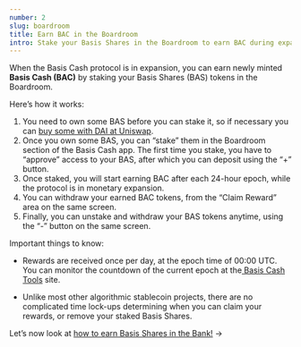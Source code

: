 ```yaml
---
number: 2
slug: boardroom
title: Earn BAC in the Boardroom
intro: Stake your Basis Shares in the Boardroom to earn BAC during expansion.
---
```


When the Basis Cash protocol is in expansion, you can earn newly minted **Basis Cash (BAC)** by staking your Basis Shares (BAS) tokens in the Boardroom.

Here’s how it works:

1. You need to own some BAS before you can stake it, so if necessary you can [buy some with DAI at Uniswap](https://app.uniswap.org/#/swap?inputCurrency=0x6b175474e89094c44da98b954eedeac495271d0f&outputCurrency=0xa7ed29b253d8b4e3109ce07c80fc570f81b63696).
2. Once you own some BAS, you can “stake” them in the Boardroom section of the Basis Cash app. The first time you stake, you have to “approve” access to your BAS, after which you can deposit using the “+” button.
3. Once staked, you will start earning BAC after each 24-hour epoch, while the protocol is in monetary expansion.
4. You can withdraw your earned BAC tokens, from the “Claim Reward” area on the same screen.
5. Finally, you can unstake and withdraw your BAS tokens anytime, using the “-” button on the same screen.

Important things to know:

- Rewards are received once per day, at the epoch time of 00:00 UTC. You can monitor the countdown of the current epoch at the[ Basis Cash Tools](https://bc.tools) site.

- Unlike most other algorithmic stablecoin projects, there are no complicated time lock-ups determining when you can claim your rewards, or remove your staked Basis Shares.

Let’s now look at [how to earn Basis Shares in the Bank!](/bank/) →
